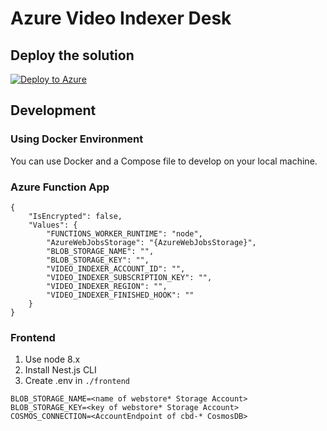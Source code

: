 # Azure Video Indexer Desk

## Deploy the solution
[![Deploy to Azure](https://azuredeploy.net/deploybutton.png)](https://azuredeploy.net/)

## Development

### Using Docker Environment

You can use Docker and a Compose file to develop on your local machine.



### Azure Function App

```
{
    "IsEncrypted": false,
    "Values": {
        "FUNCTIONS_WORKER_RUNTIME": "node",
        "AzureWebJobsStorage": "{AzureWebJobsStorage}",
        "BLOB_STORAGE_NAME": "",
        "BLOB_STORAGE_KEY": "",
        "VIDEO_INDEXER_ACCOUNT_ID": "",
        "VIDEO_INDEXER_SUBSCRIPTION_KEY": "",
        "VIDEO_INDEXER_REGION": "",
        "VIDEO_INDEXER_FINISHED_HOOK": ""
    }
}
```

### Frontend

1. Use node 8.x
2. Install Nest.js CLI
3. Create .env in `./frontend`
```
BLOB_STORAGE_NAME=<name of webstore* Storage Account>
BLOB_STORAGE_KEY=<key of webstore* Storage Account>
COSMOS_CONNECTION=<AccountEndpoint of cbd-* CosmosDB>
```